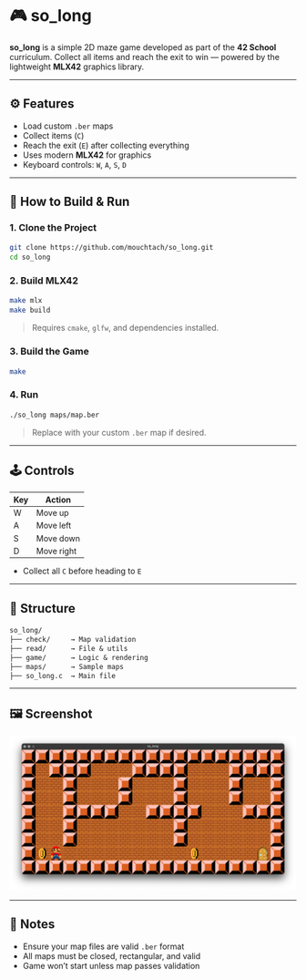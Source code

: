 
# 🎮 so\_long

**so\_long** is a simple 2D maze game developed as part of the **42 School** curriculum.
Collect all items and reach the exit to win — powered by the lightweight **MLX42** graphics library.

---

## ⚙️ Features

* Load custom `.ber` maps
* Collect items (`C`)
* Reach the exit (`E`) after collecting everything
* Uses modern **MLX42** for graphics
* Keyboard controls: `W`, `A`, `S`, `D`

---

## 🧱 How to Build & Run

### 1. Clone the Project

```bash
git clone https://github.com/mouchtach/so_long.git
cd so_long
```

### 2. Build MLX42

```bash
make mlx
make build
```

> Requires `cmake`, `glfw`, and dependencies installed.

### 3. Build the Game

```bash
make
```

### 4. Run

```bash
./so_long maps/map.ber
```

> Replace with your custom `.ber` map if desired.

---

## 🕹️ Controls

| Key | Action     |
| --- | ---------- |
| W   | Move up    |
| A   | Move left  |
| S   | Move down  |
| D   | Move right |

* Collect all `C` before heading to `E`

---

## 📂 Structure

```
so_long/
├── check/     → Map validation
├── read/      → File & utils
├── game/      → Logic & rendering
├── maps/      → Sample maps
├── so_long.c  → Main file
```

---

## 🖼️ Screenshot

![Gameplay](scren.png)

---


## 📝 Notes

* Ensure your map files are valid `.ber` format
* All maps must be closed, rectangular, and valid
* Game won’t start unless map passes validation


